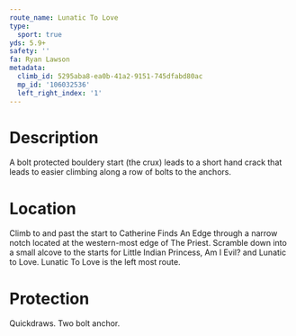 ```yaml
---
route_name: Lunatic To Love
type:
  sport: true
yds: 5.9+
safety: ''
fa: Ryan Lawson
metadata:
  climb_id: 5295aba8-ea0b-41a2-9151-745dfabd80ac
  mp_id: '106032536'
  left_right_index: '1'
---
```

# Description
A bolt protected bouldery start (the crux) leads to a short hand crack that leads to easier climbing along a row of bolts to the anchors.

# Location
Climb to and past the start to Catherine Finds An Edge through a narrow notch located at the western-most edge of The Priest. Scramble down into a small alcove to the starts for Little Indian Princess, Am I Evil? and Lunatic to Love. Lunatic To Love is the left most route.

# Protection
Quickdraws.  Two bolt anchor.
